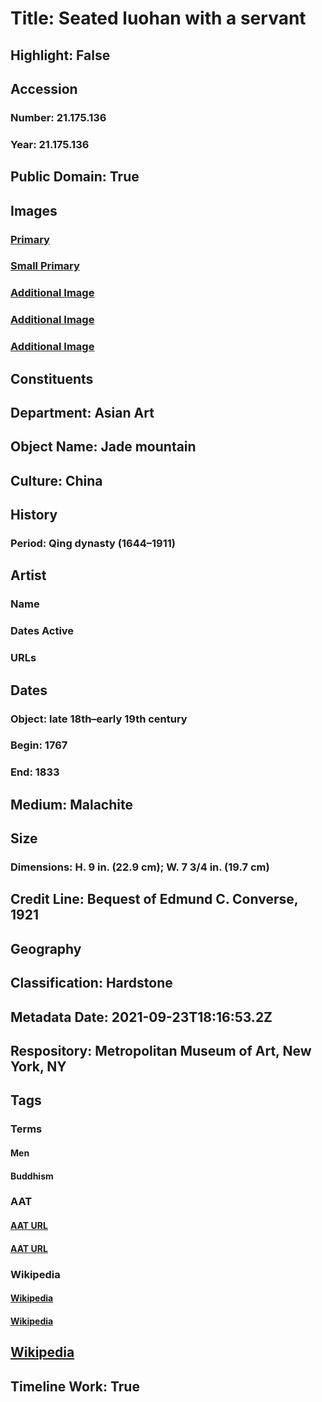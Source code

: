 # Title: Seated luohan with a servant
## Highlight: False
## Accession
### Number: 21.175.136
### Year: 21.175.136
## Public Domain: True
## Images
### [Primary](https://images.metmuseum.org/CRDImages/as/original/DP275508.jpg)
### [Small Primary](https://images.metmuseum.org/CRDImages/as/web-large/DP275508.jpg)
### [Additional Image](https://images.metmuseum.org/CRDImages/as/original/DP275514.jpg)
### [Additional Image](https://images.metmuseum.org/CRDImages/as/original/DP275515.jpg)
### [Additional Image](https://images.metmuseum.org/CRDImages/as/original/DP275516.jpg)
## Constituents
## Department: Asian Art
## Object Name: Jade mountain
## Culture: China
## History
### Period: Qing dynasty (1644–1911)
## Artist
### Name
### Dates Active
### URLs
## Dates
### Object: late 18th–early 19th century
### Begin: 1767
### End: 1833
## Medium: Malachite
## Size
### Dimensions: H. 9 in. (22.9 cm); W. 7 3/4 in. (19.7 cm)
## Credit Line: Bequest of Edmund C. Converse, 1921
## Geography
## Classification: Hardstone
## Metadata Date: 2021-09-23T18:16:53.2Z
## Respository: Metropolitan Museum of Art, New York, NY
## Tags
### Terms
#### Men
#### Buddhism
### AAT
#### [AAT URL](http://vocab.getty.edu/page/aat/300025928)
#### [AAT URL](http://vocab.getty.edu/page/aat/300073738)
### Wikipedia
#### [Wikipedia]()
#### [Wikipedia]()
## [Wikipedia](https://www.wikidata.org/wiki/Q96760095)
## Timeline Work: True